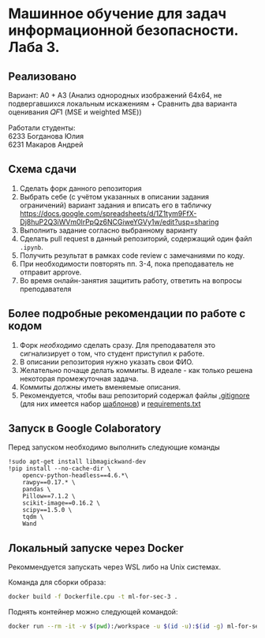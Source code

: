 # Машинное обучение для задач информационной безопасности. Лаба 3. 

## Реализовано
Вариант: А0 + А3 (Анализ однородных изображений 64х64, не подвергавшихся локальным искажениям + Сравнить два варианта оценивания 𝑄𝐹1 (MSE и weighted MSE))

Работали студенты:  
6233 Богданова Юлия  
6231 Макаров Андрей  

## Схема сдачи

1. Сделать форк данного репозитория
2. Выбрать себе (с учётом указанных в описании задания ограничений) вариант задания и вписать его в табличку https://docs.google.com/spreadsheets/d/1Z1tym9FfX-Dj8huP2Q3iWVm0lrPpQz6NCGiweYGVy1w/edit?usp=sharing
3. Выполнить задание согласно выбранному варианту
4. Сделать pull request в данный репозиторий, содержащий один файл `.ipynb`.
5. Получить результат в рамках code review с замечаниями по коду.
6. При необходимости повторять пп. 3-4, пока преподаватель не отправит approve.
7. Во время онлайн-занятия защитить работу, ответить на вопросы преподавателя

## Более подробные рекомендации по работе с кодом

1. Форк *необходимо* сделать сразу. Для преподавателя это сигнализирует о том, что студент приступил к работе.
2. В описании репозитория нужно указать свои ФИО.
3. Желательно почаще делать коммиты. В идеале - как только решена некоторая промежуточная задача.
4. Коммиты *должны* иметь вменяемые описания.
5. Рекомендуется, чтобы ваш репозиторий содержал файлы [.gitignore](https://docs.github.com/en/get-started/getting-started-with-git/ignoring-files) (для них имеется набор [шаблонов](https://github.com/github/gitignore)) и [requirements.txt](https://www.jetbrains.com/help/pycharm/managing-dependencies.html#create-requirements)

## Запуск в Google Colaboratory

Перед запуском необходимо выполнить следующие команды 
```
!sudo apt-get install libmagickwand-dev
!pip install --no-cache-dir \
    opencv-python-headless==4.6.*\
    rawpy==0.17.* \
    pandas \
    Pillow==7.1.2 \
    scikit-image==0.16.2 \
    scipy==1.5.0 \
    tqdm \
    Wand
```

## Локальный запуске через Docker

Рекоммендуется запускать через WSL либо на Unix системах.

Команда для сборки образа:
```bash
docker build -f Dockerfile.cpu -t ml-for-sec-3 .
```

Поднять контейнер можно следующей командой:
```bash
docker run --rm -it -v $(pwd):/workspace -u $(id -u):$(id -g) ml-for-sec-3
```

